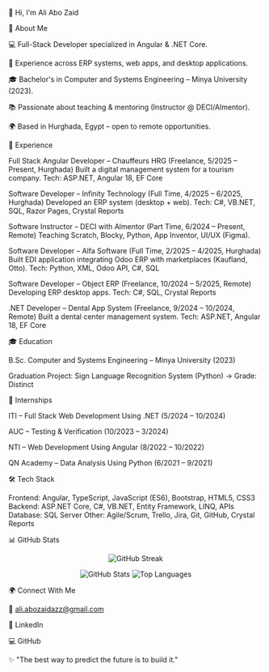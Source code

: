 👋 Hi, I'm Ali Abo Zaid

🚀 About Me

💻 Full-Stack Developer specialized in Angular & .NET Core.

🎯 Experience across ERP systems, web apps, and desktop applications.

🎓 Bachelor's in Computer and Systems Engineering – Minya University (2023).

📚 Passionate about teaching & mentoring (Instructor @ DECI/Almentor).

🌍 Based in Hurghada, Egypt – open to remote opportunities.

🏢 Experience

Full Stack Angular Developer – Chauffeurs HRG (Freelance, 5/2025 – Present, Hurghada)
Built a digital management system for a tourism company.
Tech: ASP.NET, Angular 18, EF Core

Software Developer – Infinity Technology (Full Time, 4/2025 – 6/2025, Hurghada)
Developed an ERP system (desktop + web).
Tech: C#, VB.NET, SQL, Razor Pages, Crystal Reports

Software Instructor – DECI with Almentor (Part Time, 6/2024 – Present, Remote)
Teaching Scratch, Blocky, Python, App Inventor, UI/UX (Figma).

Software Developer – Alfa Software (Full Time, 2/2025 – 4/2025, Hurghada)
Built EDI application integrating Odoo ERP with marketplaces (Kaufland, Otto).
Tech: Python, XML, Odoo API, C#, SQL

Software Developer – Object ERP (Freelance, 10/2024 – 5/2025, Remote)
Developing ERP desktop apps.
Tech: C#, SQL, Crystal Reports

.NET Developer – Dental App System (Freelance, 9/2024 – 10/2024, Remote)
Built a dental center management system.
Tech: ASP.NET, Angular 18, EF Core

🎓 Education

B.Sc. Computer and Systems Engineering – Minya University (2023)

Graduation Project: Sign Language Recognition System (Python) → Grade: Distinct

🏅 Internships

ITI – Full Stack Web Development Using .NET (5/2024 – 10/2024)

AUC – Testing & Verification (10/2023 – 3/2024)

NTI – Web Development Using Angular (8/2022 – 10/2022)

QN Academy – Data Analysis Using Python (6/2021 – 9/2021)

🛠️ Tech Stack

Frontend: Angular, TypeScript, JavaScript (ES6), Bootstrap, HTML5, CSS3
Backend: ASP.NET Core, C#, VB.NET, Entity Framework, LINQ, APIs
Database: SQL Server
Other: Agile/Scrum, Trello, Jira, Git, GitHub, Crystal Reports

📊 GitHub Stats
<p align="center"> <img src="https://github-readme-streak-stats.herokuapp.com/?user=Ali-Abozaid&theme=radical" alt="GitHub Streak" /> </p> <p align="center"> <img src="https://github-readme-stats.vercel.app/api?username=Ali-Abozaid&show_icons=true&theme=radical" alt="GitHub Stats" /> <img src="https://github-readme-stats.vercel.app/api/top-langs/?username=Ali-Abozaid&layout=compact&theme=radical" alt="Top Languages" /> </p>
🌍 Connect With Me

📧 ali.abozaidazz@gmail.com

🔗 LinkedIn

💻 GitHub

✨ "The best way to predict the future is to build it."

